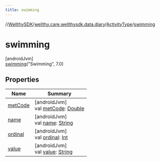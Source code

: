 ```yaml
---
title: swimming
---
```

//[WellthySDK](../../../../index.html)/[wellthy.care.wellthysdk.data.diary](../../index.html)/[ActivityType](../index.html)/[swimming](index.html)



# swimming



[androidJvm]\
[swimming](index.html)("Swimming", 7.0)



## Properties


| Name | Summary |
|---|---|
| [metCode](../met-code.html) | [androidJvm]<br>val [metCode](../met-code.html): [Double](https://kotlinlang.org/api/latest/jvm/stdlib/kotlin/-double/index.html) |
| [name](../../../wellthy.care.wellthysdk.data.profile.you/-gender/-male/index.html#-372974862%2FProperties%2F-1123460525) | [androidJvm]<br>val [name](../../../wellthy.care.wellthysdk.data.profile.you/-gender/-male/index.html#-372974862%2FProperties%2F-1123460525): [String](https://kotlinlang.org/api/latest/jvm/stdlib/kotlin/-string/index.html) |
| [ordinal](../../../wellthy.care.wellthysdk.data.profile.you/-gender/-male/index.html#-739389684%2FProperties%2F-1123460525) | [androidJvm]<br>val [ordinal](../../../wellthy.care.wellthysdk.data.profile.you/-gender/-male/index.html#-739389684%2FProperties%2F-1123460525): [Int](https://kotlinlang.org/api/latest/jvm/stdlib/kotlin/-int/index.html) |
| [value](../value.html) | [androidJvm]<br>val [value](../value.html): [String](https://kotlinlang.org/api/latest/jvm/stdlib/kotlin/-string/index.html) |

